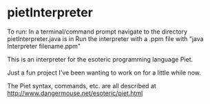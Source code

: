 # pietInterpreter

To run:
  In a terminal/command prompt navigate to the directory pietInterpreter.java is in
  Run the interpreter with a .ppm file with "java Interpreter filename.ppm"

This is an interpreter for the esoteric programming language Piet.

Just a fun project I've been wanting to work on for a little while now.

The Piet syntax, commands, etc. are all described at http://www.dangermouse.net/esoteric/piet.html
